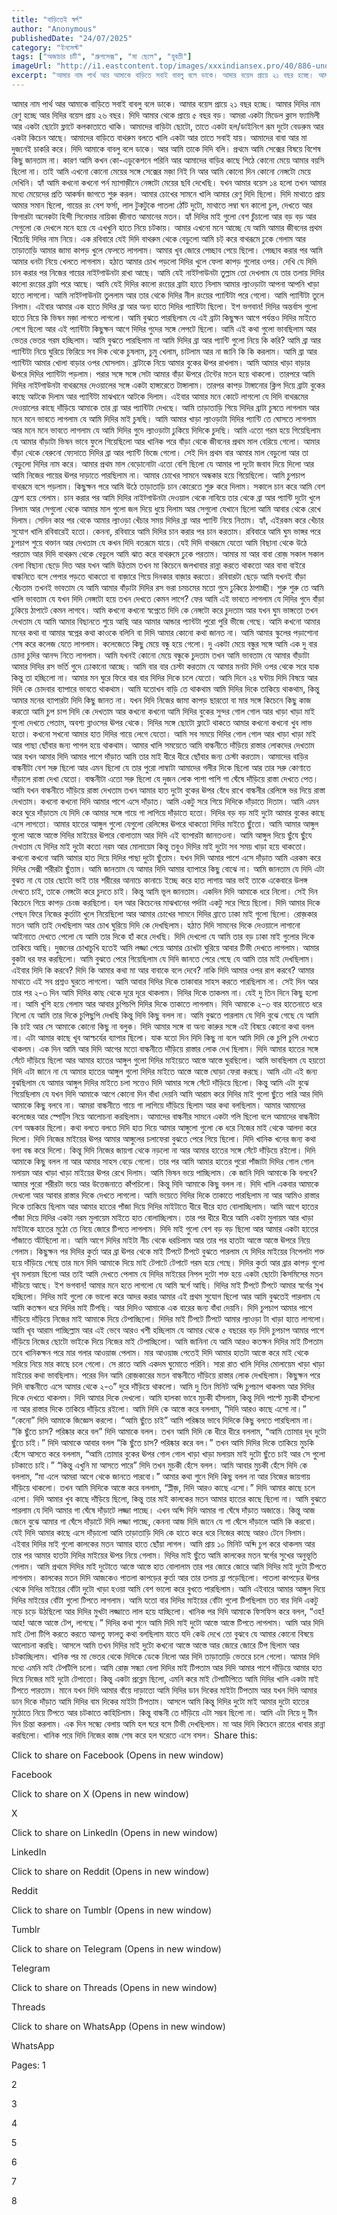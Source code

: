 ```yaml
---
title: "বাড়িতেই স্বর্গ"
author: "Anonymous"
publishedDate: "24/07/2025"
category: "ইনসেস্ট"
tags: ["অজাচার চটি", "গ্রুপসেক্স", "মা ছেলে", "যুবতী"]
imageUrl: "http://i1.eastcontent.top/images/xxxindiansex.pro/40/886-underclothing.jpg"
excerpt: "আমার নাম পার্থ আর আমাকে বাড়িতে সবাই বাবলু বলে ডাকে। আমার বয়েস প্রায়ে ২১ বছর হচ্ছে। আমার দিদির নাম রেণু হচ্ছে আর দিদির বয়েস প্রায় ২৬ বছর। দিদি আমার থেকে প্রায়ে ৫ বছর বড়। আমরা একটা মিডেল ক্লাস ফ্যাম..."
---
```


আমার নাম পার্থ আর আমাকে বাড়িতে সবাই বাবলু বলে ডাকে। আমার বয়েস প্রায়ে ২১ বছর হচ্ছে। আমার দিদির নাম রেণু হচ্ছে আর দিদির বয়েস প্রায় ২৬ বছর। দিদি আমার থেকে প্রায়ে ৫ বছর বড়। আমরা একটা মিডেল ক্লাস ফ্যামিলী আর একটা ছোটো ফ্লাটে কলকাতাতে থাকি। আমাদের বাড়িটা ছোটো, তাতে একটা হল/ডাইনিংগ রূম দুটো বেডরুম আর একটা কিচেন আছে। আমাদের বাড়িতে বাথরুম বলতে খালি একটা আর তাতে সবাই যায়। আমাদের বাবা আর মা দুজনেই চাকরি করে। দিদি আমাকে বাবলু বলে ডাকে। আর আমি তাকে দিদি বলি। প্রথমে আমি সেক্সের বিষয়ে বিশেষ কিছু জানতাম না। কারণ আমি কখন কো-এডুকেশনে পরিনি আর আমাদের বাড়ির কাছে পিঠে কোনো মেয়ে আমার বয়সি ছিলো না। তাই আমি এখনো কোনো মেয়ের সঙ্গে সেক্সের মজ়া নিই নি আর আমি কোনো দিন কোনো নেঙ্গটো মেয়ে দেখিনি। হ্যাঁ আমি কখনো কখনো পর্ন ম্যাগাজ়ীনে নেঙ্গটো মেয়ের ছবি দেখেছি। যখন আমার বয়েস ১৪ হলো তখন আমার মধ্যে মেয়েদের প্রতি আকর্ষন জাগতে শুরু করল। আমার চোখের সামনে খালি আমার রেণু দিদি ছিলো। দিদি মাথাতে প্রায় আমার সমান ছিলো, গায়ের রং বেশ ফর্সা, লাল টুকটুকে পাতলা ঠোঁট দুটো, মাথাতে লম্বা ঘন কালো চুল, দেখতে আর ফিগারটা অনেকটা হিন্দী সিনেমার নায়িকা জ়ীনাত আমানের মতন। হ্যাঁ দিদির মাই গুলো বেশ চুঁচালো আর বড় বড় আর সেগুলো কে দেখলে মনে হয়ে যে এখখুনি হাতে নিয়ে চটকায়। আমার এখনো মনে আচ্ছে যে আমি আমার জীবনের প্রথম খিঁচেছি দিদির নাম নিয়ে। এক রবিবারে যেই দিদি বাথরুম থেকে বেড়ুলো আমি চট্ করে বাথরূমে ঢুকে গেলাম আর তাড়াতাড়ি আমার জামা কাপড় খুলে ফেলতে লাগলাম। আমার খূব জোরে পেচ্ছাব পেয়ে ছিলো। পেচ্ছাব করার পর আমি আমার ধনটা নিয়ে খেলতে লাগলাম। হঠাত আমার চোখ পড়লো দিদির খুলে ফেলা কাপড় গুলোর ওপর। দেখি যে দিদি চান করার পর নিজের গায়ের নাইট্গাউনটা রাখা আছে। আমি যেই নাইট্গাউনটা তুল্লাম তো দেখলাম যে তার তলায় দিদির কালো রংয়ের ব্রাটা পরে আছে। আমি যেই দিদির কালো রংয়ের ব্রাটা হাতে নিলাম আমার ল্যাওড়াটা আপনা আপনি খাড়া হাতে লাগলো। আমি নাইট্গাউনটা তুললাম আর তার থেকে দিদির নীল রংয়ের প্যান্টিটা পরে গেলো। আমি প্যান্টিটা তুলে নিলাম। এইবার আমার এক হাতে দিদির ব্রা আর অন্য হাতে দিদির প্যান্টিটা ছিলো। ইশ ভগবান! দিদির অন্তর্বাস গুলো হাতে নিয়ে কি ভিষন মজ়া লাগতে লাগলো। আমি বুঝতে পারছিলাম যে এই ব্রাটা কিছুক্ষন আগে পর্যন্তও দিদির মাইতে লেগে ছিলো আর এই প্যান্টিটা কিছুক্ষন আগে দিদির গুদের সঙ্গে লেপটে ছিলো। আমি এই কথা গুলো ভাবছিলাম আর ভেতর ভেতর গরম হচ্ছিলাম। আমি বুঝতে পারছিলাম না আমি দিদির ব্রা আর প্যান্টি গুলো নিয়ে কি করি? আমি ব্রা আর প্যান্টিটা নিয়ে ঘুরিয়ে ফিরিয়ে সব দিক থেকে চুষলাম, চুমু খেলাম, চাটলাম আর না জানি কি কি করলাম। আমি ব্রা আর প্যান্টিটা আমার খোলা বাড়ার ওপর ঘোসলাম। ব্রাটাকে নিয়ে আমার বুকের ঊপর রাখলাম। আমি আমার খাড়া বাড়ার ঊপরে দিদির প্যান্টিটা পড়লাম। পরার সঙ্গে সঙ্গে সেটা আমার বাঁড়া ঊপরে টেন্টের মতন হয়ে থাকলো। তারপরে আমি দিদির নাইট্গাউনটা বাথরূমের দেওয়ালের সঙ্গে একটা হাঙ্গারেতে টাঙ্গালাম। তারপর কাপড় টাঙ্গানোর ক্লিপ দিয়ে ব্রাটা বুকের কাছে আটকে দিলাম আর প্যান্টিটা মাঝখানে আটকে দিলাম। এইবার আমার মনে কোটে লাগলো যে দিদি বাথরূমের দেওয়ালের কাছে দাঁড়িয়ে আমাকে তার ব্রা আর প্যান্টিটা দেখছে। আমি তাড়াতাড়ি গিয়ে দিদির ব্রাটা চুষতে লাগলাম আর মনে মনে ভাবতে লাগলাম যে আমি দিদির মাই চুষছি। আমি আমার খাড়া ল্যাওড়াটা দিদির প্যান্টি তে ঘোসতে লাগলাম আর মনে মনে ভাবতে লাগলাম যে আমি দিদির গুদে ল্যাওড়াটা ঢুকিয়ে দিদিকে চুদছি। আমি এতো গরম হয়ে গিয়েছিলাম যে আমার বাঁড়াটা ভিষন ভাবে ফুলে গিয়েছিলো আর খানিক পরে বাঁড়া থেকে জীবনের প্রথম মাল বেরিয়ে গেলো। আমার বাঁড়া থেকে বেরুনো ফ্যেদাতে দিদির ব্রা আর প্যান্টি ভিজে গেলো। সেই দিন প্রথম বার আমার মাল বেড়ুলো আর তা বেড়ুলো দিদির নাম করে। আমার প্রথম মাল বেড়োনোটা এতো বেশি ছিলো যে আমার পা দুটো জবাব দিয়ে দিলো আর আমি নিজের পায়ের ঊপর দাড়াতে পারছিলাম না। আমার চোখের সামনে অন্ধকার হয়ে গিয়েছিলো। আমি চুপচাপ বাথরূমে বসে পড়লাম। কিছুক্ষন পরে আমি উঠে তাড়াতাড়ি চান কোরেতে শুরু করে দিলাম। সকালে চান করে আমি বেশ ফ্রেশ হয়ে গেলাম। চান করার পর আমি দিদির নাইট্গাউনটা দেওয়াল থেকে নাবিয়ে তার থেকে ব্রা আর প্যান্টি দুটো খুলে নিলাম আর সেগুলো থেকে আমার মাল গুলো জল দিয়ে ধুয়ে দিলাম আর সেগুলো যেখানে ছিলো আমি আবার থেকে রেখে দিলাম। সেদিন কার পর থেকে আমার ল্যাওড়া খেঁচার সময় দিদির ব্রা আর প্যান্টি নিয়ে নিতাম। হ্যাঁ, এইরকম করে খেঁচার সুযোগ খালি রবিবারেই হতো। কেননা, রবিবারে আমি দিদির চান করার পর চান করতাম। রবিবারে আমি ঘুম ভাঙ্গর পরে চুপচাপ শুয়ে থক্তান আর দেখতাম যে কখন দিদি বতরূমে যায়ে। যেই দিদি বাথরূমে যেতো আমি বিছানা থেকে উঠে পরতাম আর দিদি বাথরুম থেকে বেড়ুলে আমি ঝাত করে বাথরুমে ঢুকে পরতাম। আমার মা আর বাবা রোজ় সকাল সকাল বেলা বিছানা ছেড়ে দিত আর যখন আমি উঠতাম তখন মা কিচেনে জলখাবার রান্না করতে থাকতো আর বাবা বাইরে বাল্কনিতে বসে পেপার পড়তে থাকতো বা বাজ়ারে গিয়ে দিনকার বাজ়ার করতো। রবিবারটা ছেড়ে আমি যখনই বাঁড়া খেঁচতাম তখনই ভাবতাম যে আমি আমার বাঁড়াটা দিদির রস ভরা চমচমের মতো গুদে ঢুকিয়ে ঠাপাচ্ছী। শুরু শুরু তে আমি খালি ভাবতাম যে যখন দিদি নেঙ্গটো হয়ে তখন দেখতে কেমন লাগে? ফের আমি এই ভাবতে লাগলাম যে দিদির গুদে বাঁড়া ঢুকিয়ে ঠাপাটে কেমন লাগবে। আমি কখনো কখনো স্বপ্নেতে দিদি কে নেঙ্গটো করে চুদতাম আর যখন ঘুম ভাঙ্গতো তখন দেখতাম যে আমি আমার বিছানতে শুয়ে আছি আর আমার আন্ডার প্যান্টটা পুরো পুরি ভীজে গেছে। আমি কখনো আমার মনের কথা বা আমার স্বপ্নের কথা কাওকে বলিনি বা দিদি আমার কোনো কথা জানত না। আমি আমার স্কুলের পড়াশোনা শেষ করে কলেজ যেতে লাগলাম। কলেজেতে কিছু মেয়ে বন্ধু হয়ে গেলো। দু একটা মেয়ে বন্ধুর সঙ্গে আমি এক দু বার চোদা চুদির আনন্দ নিতে লাগলাম। আমি যখনই কোনো মেয়ে বন্ধুকে চুদতাম তখন আমি ভাবতাম যে আমার বাঁড়াটা আমার দিদির রস ভর্তি গুদে ঢোকানো আচ্ছে। আমি বার বার চেস্টা করতাম যে আমার মনটা দিদি ওপর থেকে সরে যাক কিন্তু তা হচ্ছিলো না। আমার মন ঘুরে ফিরে বার বার দিদির দিকে চলে যেতো। আমি দিনে ২৪ ঘন্টায় দিদি বিষয়ে আর দিদি কে চোদবার ব্যাপারে ভাবতে থাকথাম। আমি যতোখন বাড়ি তে থাকথাম আমি দিদির দিকে তাকিয়ে থাকথাম, কিন্তু আমার মনের ব্যাপারটা দিদি কিছু জানত না। যখন দিদি নিজের জামা কাপড় ছারতো বা মার সঙ্গে কিচেনে কিছু কাজ করতো আমি চুপ চাপ দিদি কে দেখতাম আর কখনো কখনো আমি দিদির বুকের সুন্দর গোল গোল আর খাড়া খাড়া মাই গুলো দেখতে পেতাম, অবশ্য ব্লাওসের ঊপর থেকে। দিদির সঙ্গে ছোটো ফ্লাটে থাকতে আমার কখনো কখনো খুব লাভ হতো। কখনো সখনো আমার হাত দিদির গায়ে লেগে যেতো। আমি সব সময়ে দিদির গোল গোল আর খাড়া খাড়া মাই আর পাছা ছোঁবার জন্য পাগল হয়ে থাকথাম। আমার খালি সময়েতে আমি বাল্কনীতে দাঁড়িয়ে রাস্তার লোকদের দেখতাম আর যখন আমার দিদি আমার পাশে দাঁড়াত আমি তার মাই ধীরে ধীরে ছোঁবার জন্য চেস্টা করতাম। আমাদের বাড়ির বাল্কনীটা বেশ সরু ছিলো আর এমন ছিলো যে তার পুরো লাম্বাটা আমাদের গলীর দিকে ছিলো আর তার সরু কোণাতে দাঁড়ালে রাস্তা দেখা যেতো। বাল্কনীটা এতো সরু ছিলো যে দুজন লোক পাশা পাশি গা ঘেঁষে দাঁড়িয়ে রাস্তা দেখতে পেত। আমি যখন বাল্কনীতে দাঁড়িয়ে রাস্তা দেখতাম তখন আমার হাত দুটো বুকের ঊপর বেঁধে রাখে বাল্কনীর রেলিঙ্গে ভর দিয়ে রাস্তা দেখতাম। কখনো কখনো দিদি আমার পাশে এসে দাঁড়াত। আমি একটু সরে গিয়ে দিদিকে দাঁড়াতে দিতাম। আমি এমন করে ঘুরে দাঁড়াতম যে দিদি কে আমার সঙ্গে গায়ে গা লাগিয়ে দাঁড়াতে হতো। দিদির বড় বড় মাই দুটো আমার বুকের কাছে এসে লাগতো। আমার হাতের আঙ্গুল গুলো যেগুলো রেলিঙ্গের ঊপরে থাকতো দিদির মাইতে ছুঁতো। আমি আমার আঙ্গুল গুলো আস্তে আস্তে দিদির মাইয়ের ঊপরে বোলাতাম আর দিদি এই ব্যাপারটা জানতওনা। আমি আঙ্গুল দিয়ে ছুঁযে ছুঁযে দেখতাম যে দিদির মাই দুটো কতো নরম আর মোলায়েম কিন্তু তবুও দিদির মাই দুটো সব সময় খাড়া হয়ে থাকতো। কখনো কখনো আমি আমার হাত দিয়ে দিদির পাছা দুটো ছুঁতাম। যখন দিদি আমার পাশে এসে দাঁড়াত আমি এরকম করে দিদির সেক্সী শরীরটা ছুঁতাম। আমি জানতাম যে আমার দিদি আমার ব্যাপারে কিছু বোঝে না। আমি জানতাম যে দিদি এটা বুঝত না যে তার ছোটো ভাই তার শরীরের আনাচে কানাচে ইচ্ছে করে হাত লাগায় আর ভাই তাকে একেবারে উলঙ্গ দেখতে চাই, তাকে নেঙ্গটো করে চুদতে চাই। কিন্তু আমি ভূল জানতাম। একদিন দিদি আমাকে ধরে নিলো। সেই দিন কিচেনে গিয়ে কাপড় চেংজ করছিলো। হল আর কিচেনের মাঝখানের পর্দাটা একটু সরে গিয়ে ছিলো। দিদি আমার দিকে পেছন ফিরে নিজের কুর্তাটা খুলে নিয়েছিলো আর আমার চোখের সামনে দিদির ব্রাতে ঢাকা মাই গুলো ছিলো। রোজ়কার মতন আমি তাই দেখছিলাম আর চোখ ঘুরিয়ে দিদি কে দেখছিলাম। হঠাত দিদি সামনের দিকে দেওয়ালে লাগানো আইনাতে দেখতে পেলো যে আমি তার দিকে হাঁ করে দেখছি। দিদি দেখলো যে আমি তার বড় ঢাকা মাই গুলোর দিকে তাকিয়ে আছি। দুজনের চোখাচুখি হতেই আমি লজ্জা পেয়ে আমার চোখটা ঘুরিয়ে আবার টিভী দেখতে লাগলাম। আমার বুকটা ধর ফর করছিলো। আমি বুঝতে পেরে গিয়েছিলাম যে দিদি জানতে পেরে গেছে যে আমি তার মাই দেখছিলাম। এইবার দিদি কি করবে? দিদি কি আমার কথা মা আর বাবাকে বলে দেবে? নাকি দিদি আমার ওপর রাগ করবে? আমার মাথাতে এই সব প্রশ্নও ঘুরতে লাগলো। আমি আবার দিদির দিকে তাকাবার সাহস করতে পারছিলাম না। সেই দিন আর তার পর ২-৩ দিন আমি দিদির কাছ থেকে দূরে দূরে থাকলাম। দিদির দিকে তাকলম না। যেই দু তিন দিনে কিছু হলো না। আমি খুশি হয়ে গেলাম আর আবার চুপিচপি দিদির দিকে তাকাতে লাগলাম। দিদি আমাকে ২-৩ বার হাতেনাতে ধরে নিলো যে আমি তার দিকে চুপিছুপি দেখছি কিন্তু দিদি কিছু বলল না। আমি বুঝতে পারলাম যে দিদি বুঝে গেছে যে আমি কি চাই আর সে আমাকে কোনো কিছু না বলুক। দিদি আমার সঙ্গে বা অন্য কারুর সঙ্গে এই বিষয়ে কোনো কথা বলল না। এটা আমার কাছে খূব আস্চর্যের ব্যাপার ছিলো। যাক যতো দিন দিদি কিছু না বলে আমি দিদি কে চুপি চুপি দেখতে থাকলম।
এক দিন আমি আর দিদি আগের মতো বাল্কনীতে দাঁড়িয়ে রাস্তার লোক দেখ ছিলাম। দিদি আমার হাতের সঙ্গে সেঁটে দাঁড়িয়ে ছিলো আর আমার হাতের আঙ্গুল গুলো দিদির মাইয়েতে আস্তে আস্তে ঘুরছিলো। আমি ভাবছিলাম যে হয়তো দিদি এটা জানে না যে আমার হাতের আঙ্গুল গুলো দিদির মাইতে আস্তে আস্তে ঘোড়া ফেরা করছে। আমি এটা এই জন্য বুঝছিলাম যে আমার আঙ্গুল দিদির মাইতে চলা সত্তেও দিদি আমার সঙ্গে সেঁটে দাঁড়িয়ে ছিলো। কিন্তু আমি এটা বুঝে গিয়েছিলাম যে যখন দিদি আমাকে আগে কোনো দিন বাঁধা দেয়নি আমি আরাম করে দিদির মাই গুলো ছুঁতে পারি আর দিদি আমাকে কিছু বলবে না। আমরা বাল্কনীতে গায়ে গা লাগিয়ে দাঁড়িয়ে ছিলাম আর কথা বলছিলাম। আমার আমাদের কলেজের আর স্পোর্ট্‌স নিয়ে আলোচনা করছিলাম। আমাদের বাল্কনীর সামনে একটা গলি ছিলো বলে আমাদের বাল্কনীটা বেশ অন্ধকার ছিলো। কথা বলতে বলতে দিদি হাত দিয়ে আমার আঙ্গুলো গুলো কে ধরে নিজের মাই থেকে আলদা করে দিলো। দিদি নিজের মাইয়ের ঊপর আমার আঙ্গুলের চলাফেরা বুঝতে পেরে গিয়ে ছিলো। দিদি খানিক খনের জন্য কথা বলা বন্ধ করে দিলো। কিন্তু দিদি নিজের জায়গা থেকে নড়লো না আর আমার হাতের সঙ্গে সেঁটে দাঁড়িয়ে রইলো। দিদি আমাকে কিছু বলল না আর আমার সাহস বেড়ে গেলো। তার পর আমি আমার হাতের পুরো পাঁজাটা দিদির গোল গোল মলায়ম আর খাড়া খাড়া মাইয়ের ঊপর রেখে দিলাম। আমি ভিষন ভয়ে পাচ্ছিলাম। কে জানি দিদি আমাকে কি বলবে? আমার পুরো শরীরটা ভয়ে আর উত্তেজনাতে কাঁপচিলো। কিন্তু দিদি আমাকে কিছু বলল না। দিদি খালি একবার আমাকে দেখলো আর আবার রাস্তার দিকে দেখতে লাগলো। আমি ভয়েতে দিদির দিকে তাকাতে পারছিলাম না আর আমিও রাস্তার দিকে তাকিয়ে ছিলাম আর আমার হাতের পাঁজা দিয়ে দিদির মাইটাতে ধীরে ধীরে হাত বোলাচ্ছিলাম। আমি আগে হাতের পাঁজা দিয়ে দিদির একটা নরম মুলায়েম মাইতে হাত বোলাচ্ছিলাম। তার পর ধীরে ধীরে আমি একটা মুলায়ম আর খাড়া মাইটাকে হাতের মুঠো তে নিয়ে জোরে টিপতে লাগলাম। দিদি মাই গুলো বেশ বড় বড় ছিলো আর আমার একটা হাতের পাঁজাতে অঁটছিলো না। আমি আগে দিদির মাইটা নীচ থেকে ধরচিলাম আর তার পর হাতটা আস্তে আস্তে ঊপরে নিয়ে গেলাম। কিছুক্ষন পর দিদির কুর্তা আর ব্রা ঊপর থেকে মাই টিপটে টিপটে বুঝতে পারলাম যে দিদির মাইয়ের নিপেলটা শক্ত হয়ে দাঁড়িয়ে গেছে তার মনে দিদি আমাকে দিয়ে মাই টেপাটে টেপাটে গরম হয়ে গেছে। দিদির কুর্তা আর ব্রার কাপড় গুলো খূব মলায়ম ছিলো আর তাই আমি দেখতে পেলাম যে দিদির মাইয়ের নিপল দুটো শক্ত হয়ে একটা ছোটো কিসমিসের মতন দাঁড়িয়ে আছে। ইশ ভগবান! আমার মনে হতে লাগলো যে আমি স্বর্গে আছি। দিদির মাই টিপটে টিপটে আমার স্বর্গের সুখ হচ্ছিলো। দিদির মাই গুলো কে ভালো করে আদর করার আমার এই প্রথম সুযোগ ছিলো আর আমি বুঝতেই পারলাম যে আমি কতক্ষন ধরে দিদির মাই টিপছি। আর দিদিও আমাকে এক বারের জন্য বাঁধা দেয়নি। দিদি চুপচাপ আমার পাশে দাঁড়িয়ে দাঁড়িয়ে নিজের মাই আমাকে দিয়ে টেপাচ্ছিলো। দিদির মাই টিপটে টিপটে আমার ল্যাওড়া টা খাড়া হাতে লাগলো। আমি খূব আরাম পাচ্ছিল্লাম আর এই ভেবে আরও খশী হচ্ছিলাম যে আমার থেকে ৫ বছরের বড় দিদি চুপচাপ আমার পাশে দাঁড়িয়ে নিজের ছোটো ভাইকে দিয়ে নিজের মাই টেপাচ্ছিলো। আমি জানিনা যে আমি আরও কতক্ষন দিদির মাই টিপতাম তবে খানিকক্ষন পরে মার গলার আওয়াজ পেলাম। মার আওয়াজ পেতেই দিদি আমার হাতটা আস্তে করে মাই থেকে সরিয়ে নিয়ে মার কাছে চলে গেলো। সে রাতে আমি একদম ঘুমোতে পরিনি। সারা রাত খালি দিদির মোলায়েম খাড়া খাড়া মাইয়ের কথা ভাবছিলাম। পরের দিন আমি রোজ়কারের মতন বাল্কনীতে দাঁড়িয়ে রাস্তার লোক দেখছিলাম। কিছুক্ষন পরে দিদি বাল্কনীতে এসে আমার থেকে ২-৩” দুরে দাঁড়িয়ে থাকলো। আমি দু তিন মিনিট অব্দি চুপচাপ থাকলম আর দিদির দিকে দেখতে থাকলম। দিদি আমার দিকে দেখলো। আমি হালকা ভাবে মুচকী হাঁসলাম, কিন্তু দিদি পাল্টে মুচকী হাঁসলো না আর রাস্তার দিকে তাকিয়ে দাঁড়িয়ে রইলো। আমি দিদি কে আস্তে করে বললাম, “দিদি আরও কাছে এসো না।” “কেনো” দিদি আমাকে জিজ্ঞেস করলো। “আমি ছুঁতে চাই” আমি পরিষ্কার ভাবে দিদিকে কিছু বলতে পারছিলাম না। “কি ছুঁতে চাস? পরিষ্কার করে বল” দিদি আমাকে বলল। তখন আমি দিদি কে ধীরে ধীরে বললাম, “আমি তোমার দূধ দুটো ছুঁতে চাই।” দিদি আমাকে আবার বলল “কি ছুঁতে চাস? পরিষ্কার করে বল।” তখন আমি দিদির দিকে তাকিয়ে মুচকি হেঁসে আসতে করে বললাম, “আমি তোমার বুকের ঊপর গোল গোল খাড়া খাড়া মলায়ম মাই দুটো ছুঁতে চাই আর সে গুলো চটকাতে চাই।” “কিন্তু এখুনি মা আসতে পারে” দিদি তখন মুচকী হেঁসে বলল। আমি আবার মুচকী হেঁসে দিদি কে বললাম, “মা এলে আমরা আগে থেকে জানতে পারবো।” আমার কথা শুনে দিদি কিছু বলল না আর নিজের জায়গায় দাঁড়িয়ে থাকলো। তখন আমি দিদিকে আস্তে করে বললাম, “প্লীজ়, দিদি আরও কাছে এসো।” দিদি আমার কাছে চলে এলো। দিদি আমার খুব কাছে দাঁড়িয়ে ছিলো, কিন্তু তার মাই কালকের মতন আমার হাতের কাছে ছিলো না। আমি বুঝতে পারলাম যে দিদি আমার গা ঘেঁষে দাঁড়াটে লজ্জা পাচ্ছে। এখন অব্দি দিদি আমার গা ঘেঁষে দাঁড়াত অজান্তে। কিন্তু আজ জেনে বুঝে আমার গা ঘেঁসে দাঁড়াটে দিদি লজ্জা পাচ্ছে, কেননা আজ দিদি জানে যে গা ঘেঁসে দাঁড়ালে আমি কি করবো। যেই দিদি আমার কাছে এসে দাঁড়ালো আমি তাড়াতাড়ি দিদি কে হাতে করে ধরে নিজের কাছে আরও টেনে নিলাম। এইবার দিদির মাই গুলো কালকের মতন আমার হাতে ছোঁয়া লাগল। আমি প্রায় ১০ মিনিট অব্দি চুপ করে থাকলম আর তার পর আমার হাতটা দিদির মাইয়ের ঊপর নিয়ে গেলাম। দিদির মাই ছুঁতে আমি কালকের মতন স্বর্গের সুখের অনুভূতি পেলাম। আমি প্রথমে দিদির মাই দুটোতে আস্তে আস্তে হাত বোলালাম তার পর জোরে জোরে আমি দিদির মাই দুটো টিপতে লাগলাম। কালকের মতন দিদি আজকেও পাতলা কাপড়ের কুর্তা আর তার তলায় ব্রা পড়েছিলো। পাতলা কাপড়ের ঊপর থেকে দিদির মাইয়ের বোঁটা দুটো খাড়া হওয়া আমি বেশ ভালো করে বুখতে পারছিলাম। আমি এইবারে আমার আঙ্গুল দিয়ে দিদির মাইয়ের বোঁটা গুলো টিপতে লাগলাম। আমি যতো বার দিদির মাইয়ের বোঁটা গুলো টিপছিলাম তত বার দিদি একটু নড়ে চড়ে উঠছিলো আর দিদির মুখটা লজ্জাতে লাল হয়ে যাচ্ছিলো। খানিক পর দিদি আমাকে ফিসফিস করে বলল, “ওহ! আহ! আস্তে আস্তে টেপ, লাগছে।” দিদির কথা শুনে আমি দিদি মাই দুটো আস্তে আস্তে টিপতে লাগলাম। আমি আর দিদি মাই টেপা টিপি করতে করতে আলতু ফালতু কথা বলছিলাম যাতে যদি কেউ দেখে তো বুঝবে যে আমার কোনো বিষয়ে আলোচনা করছি। আসলে আমি তখন দিদির মাই দুটো কখনো আস্তে আস্তে আর জোরে জোরে টিপ ছিলাম আর চটকাচ্ছিলাম। খানিক পর মা ভেতর থেকে দিদিকে ডেকে নিলো আর দিদি তাড়াতাড়ি ভেতরে চলে গেলো। আমার দিদি মধ্যে এমনি মাই টেপটিপি চলো। আমি রোজ় সন্ধ্যা বেলা দিদির মাই টিপতাম আর দিদি আমার পাশে দাঁড়িয়ে আমার হাত দিয়ে নিজের মাই দুটো টেপাতো। কিন্তু একটা প্রব্লেম ছিলো, এমনি করে মাই টেপাটিপিতে আমি দিদির খালি একটা মাই টিপতে পারতাম। মানে যখন দিদি আমার বাঁয়ে দাড়াতো আমি দিদির ডান দিকের মাইটা টিপতাম আর যখন দিদি আমার ডান দিকে দাঁড়াত আমি দিদির বাম দিকের মাইটা টিপতাম। আসলে আমি কিন্তু দিদির দুটো মাই আমার দুটো হাতের মুঠোতে নিয়ে টিপতে আর চটকাতে কাহিচিলাম। কিন্তু বাল্কনী তে দাঁড়িয়ে এটা সম্ভব ছিলো না। আমি এটা নিয়ে দু টীন দিন চিন্তা করলাম। এক দিন সন্ধ্যে বেলায় আমি হল ঘরে বসে টিভী দেখছিলাম। মা আর দিদি কিচেনে রাতের খাবার রান্না করছিলো। খানিক পরে দিদি নিজের কাজ শেষ করে হল ঘরেতে এসে বসল।
Share this:


Click to share on Facebook (Opens in new window)


Facebook




Click to share on X (Opens in new window)


X




Click to share on LinkedIn (Opens in new window)


LinkedIn




Click to share on Reddit (Opens in new window)


Reddit




Click to share on Tumblr (Opens in new window)


Tumblr




Click to share on Telegram (Opens in new window)


Telegram




Click to share on Threads (Opens in new window)


Threads




Click to share on WhatsApp (Opens in new window)


WhatsApp


Pages: 
1
 
2
 
3
 
4
 
5
 
6
 
7
 
8
